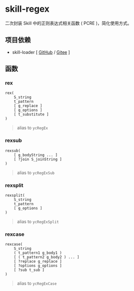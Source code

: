 # skill-regex

二次封装 Skill 中的正则表达式相关函数 ( PCRE )，简化使用方式。

## 项目依赖

+ skill-loader [ [GitHub](https://github.com/yeungchie/skill-loader "https://github.com/yeungchie/skill-loader") / [Gitee](https://gitee.com/yeungchie/skill-loader "https://gitee.com/yeungchie/skill-loader") ]

## 函数

### rex

```text
rex(
    S_string
    t_pattern
    [ g_replace ]
    [ g_options ]
    [ t_substitute ]
)
```

> alias to `ycRegEx`

### rexsub

```text
rexsub(
    [ g_bodyString ... ]
    [ ?join S_joinString ]
)
```

> alias to `ycRegExSub`

### rexsplit

```text
rexsplit(
    S_string
    t_pattern
    [ g_options ]
)
```

> alias to `ycRegExSplit`

### rexcase

```text
rexcase(
    S_string
    ( t_pattern1 g_body1 )
    [ ( t_pattern2 g_body2 ) ... ]
    [ ?replace g_replace ]
    [ ?options g_options ]
    [ ?sub t_sub ]
)
```

> alias to `ycRegExCase`

